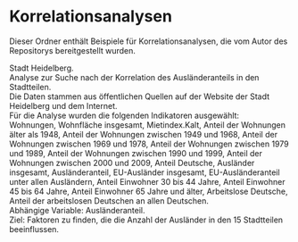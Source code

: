 # Korrelationsanalysen
Dieser Ordner enthält Beispiele für Korrelationsanalysen, die vom Autor des Repositorys bereitgestellt wurden.

Stadt Heidelberg.  
Analyse zur Suche nach der Korrelation des Ausländeranteils in den Stadtteilen.  
Die Daten stammen aus öffentlichen Quellen auf der Website der Stadt Heidelberg und dem Internet.  
Für die Analyse wurden die folgenden Indikatoren ausgewählt:  
Wohnungen, Wohnfläche insgesamt, Mietindex.Kalt, Anteil der Wohnungen älter als 1948, Anteil der Wohnungen zwischen 1949 und 1968, Anteil der Wohnungen zwischen 1969 und 1978, Anteil der Wohnungen zwischen 1979 und 1989, Anteil der Wohnungen zwischen 1990 und 1999, Anteil der Wohnungen zwischen 2000 und 2009, Anteil Deutsche, Ausländer insgesamt, Ausländeranteil, EU-Ausländer insgesamt, EU-Ausländeranteil unter allen Ausländern, Anteil Einwohner 30 bis 44 Jahre, Anteil Einwohner 45 bis 64 Jahre, Anteil Einwohner 65 Jahre und älter, Arbeitslose Deutsche, Anteil der arbeitslosen Deutschen an allen Deutschen.  
Abhängige Variable: Ausländeranteil.  
Ziel: Faktoren zu finden, die die Anzahl der Ausländer in den 15 Stadtteilen beeinflussen.
